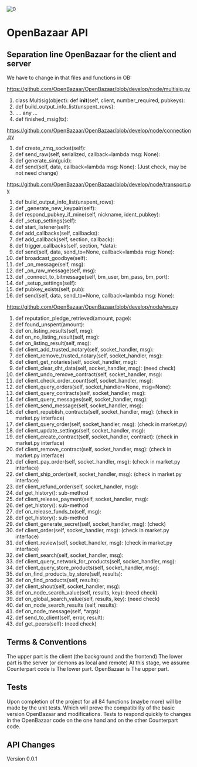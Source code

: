![0](https://blog.openbazaar.org/wp-content/uploads/2014/07/logo.png)

# OpenBazaar API

## Separation line OpenBazaar for the client and server

We have to change in that files and functions in OB:

https://github.com/OpenBazaar/OpenBazaar/blob/develop/node/multisig.py
1. class Multisig(object): def __init__(self, client, number_required, pubkeys):
2. def build_output_info_list(unspent_rows):
3. .... any
...
21. def finished_msig(tx):

https://github.com/OpenBazaar/OpenBazaar/blob/develop/node/connection.py
1. def create_zmq_socket(self):
2. def send_raw(self, serialized, callback=lambda msg: None):
3. def generate_sin(guid):
4. def send(self, data, callback=lambda msg: None): (Just check, may
be not need change)


https://github.com/OpenBazaar/OpenBazaar/blob/develop/node/transport.py
1. def build_output_info_list(unspent_rows):
2. def _generate_new_keypair(self):
3. def respond_pubkey_if_mine(self, nickname, ident_pubkey):
4. def _setup_settings(self):
5. def start_listener(self):
6. def add_callbacks(self, callbacks):
7. def add_callback(self, section, callback):
8. def trigger_callbacks(self, section, *data):
9. def send(self, data, send_to=None, callback=lambda msg: None):
10. def broadcast_goodbye(self):
11. def _on_message(self, msg):
12. def _on_raw_message(self, msg):
13. def _connect_to_bitmessage(self, bm_user, bm_pass, bm_port):
14. def _setup_settings(self):
15. def pubkey_exists(self, pub):
16. def send(self, data, send_to=None, callback=lambda msg: None):


https://github.com/OpenBazaar/OpenBazaar/blob/develop/node/ws.py
1. def reputation_pledge_retrieved(amount, page):
2. def found_unspent(amount):
3. def on_listing_results(self, msg):
4. def on_no_listing_result(self, msg):
5. def on_listing_result(self, msg):
6. def client_add_trusted_notary(self, socket_handler, msg):
7. def client_remove_trusted_notary(self, socket_handler, msg):
8. def client_get_notaries(self, socket_handler, msg):
9. def client_clear_dht_data(self, socket_handler, msg): (need check)
10. def client_undo_remove_contract(self, socket_handler, msg):
11. def client_check_order_count(self, socket_handler, msg):
12. def client_query_orders(self, socket_handler=None, msg=None):
13. def client_query_contracts(self, socket_handler, msg):
14. def client_query_messages(self, socket_handler, msg):
15. def client_send_message(self, socket_handler, msg):
16. def client_republish_contracts(self, socket_handler, msg): (check
in market.py interface)
17. def client_query_order(self, socket_handler, msg):  (check in market.py)
18. def client_update_settings(self, socket_handler, msg):
19. def client_create_contract(self, socket_handler, contract): (check
in market.py interface)
20. def client_remove_contract(self, socket_handler, msg): (check in
market.py interface)
21. def client_pay_order(self, socket_handler, msg): (check in
market.py interface)
22. def client_ship_order(self, socket_handler, msg): (check in
market.py interface)
23. def client_refund_order(self, socket_handler, msg):
24. def get_history():  sub-method
25. def client_release_payment(self, socket_handler, msg):
26. def get_history(): sub-method
27. def on_release_funds_tx(self, msg):
28. def get_history(): sub-method
29. def client_generate_secret(self, socket_handler, msg): (check)
30. def client_order(self, socket_handler, msg): (check in market.py interface)
31. def client_review(self, socket_handler, msg): (check in market.py interface)
32. def client_search(self, socket_handler, msg):
33. def client_query_network_for_products(self, socket_handler, msg):
34. def client_query_store_products(self, socket_handler, msg):
35. def on_find_products_by_store(self, results):
36. def on_find_products(self, results):
37. def client_shout(self, socket_handler, msg):
38. def on_node_search_value(self, results, key): (need check)
39. def on_global_search_value(self, results, key): (need check)
40. def on_node_search_results (self, results):
41. def on_node_message(self, *args):
42. def send_to_client(self, error, result):
43. def get_peers(self): (need check)

## Terms & Conventions

The upper part is the client (the background and the frontend)
The lower part is the server (or demons as local and remote)
At this stage, we assume Counterpart code is The lower part.
OpenBazaar is The upper part.

## Tests

Upon completion of the project for all 84 functions (maybe more) will be made by the unit tests. 
Which will prove the compatibility of the basic version OpenBazaar and modifications.
Tests to respond quickly to changes in the OpenBazaar code on the one hand and on the other Counterpart code.

## API Changes

Version 0.0.1

